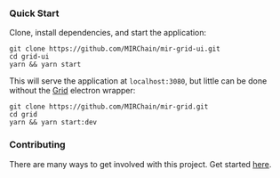 ### Quick Start

Clone, install dependencies, and start the application:

```
git clone https://github.com/MIRChain/mir-grid-ui.git
cd grid-ui
yarn && yarn start
```

This will serve the application at `localhost:3080`, but little can be done without the [Grid](https://github.com/ethereum/grid) electron wrapper:

```
git clone https://github.com/MIRChain/mir-grid.git
cd grid
yarn && yarn start:dev
```

### Contributing

There are many ways to get involved with this project. Get started [here](/docs/CONTRIBUTING.md).
